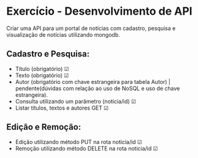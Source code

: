 # Exercício - Desenvolvimento de API 
 Criar uma API para um portal de notícias com cadastro, pesquisa e visualização de notícias utilizando mongodb.
 ## Cadastro e Pesquisa:
 - Título (obrigatório) ☑
 - Texto (obrigatório) ☑
 - Autor (obrigatório com chave estrangeira para tabela Autor) | 
     pendente(dúvidas com relação ao uso de NoSQL e uso de chave estrangeira).
 - Consulta utilizando um parâmetro (noticia/id) ☑
 - Listar títulos, textos e autores GET  ☑
 ## Edição e Remoção:
 - Edição utilizando método PUT na rota noticia/id ☑
 - Remoção utilizando método DELETE na rota noticia/id ☑

